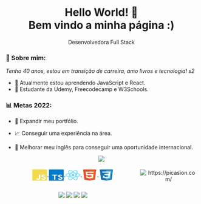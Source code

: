 <h1 align='center'>
  Hello World! 👋
  <br/>
  Bem vindo a minha página :)
</h1>

<p align='center'>
  Desenvolvedora Full Stack
</p>

### 🌻 Sobre mim:

<p>
  <em>
    Tenho 40 anos, estou em transição de carreira, amo livros e tecnologia! s2
  </em>
</p>


- 🌱 Atualmente estou aprendendo JavaScript e React.
- 🚀 Estudante da Udemy, Freecodecamp e W3Schools.


### 📊 Metas 2022:

- 📂 Expandir meu portfólio.

- 📈 Conseguir uma experiência na área.

- 🤝 Melhorar meu inglês para conseguir uma oportunidade internacional.

  

<div align="center">
  <a href="https://github.com/gisellyrock">
  <img height="180em" src="https://github-readme-stats.vercel.app/api?username=gisellyrock&show_icons=true&theme=dracula&include_all_commits=true&count_private=true"/>
 
<div style="display: inline_block"><br>
  <img align="center" alt="Rafa-Js" height="30" width="40" src="https://raw.githubusercontent.com/devicons/devicon/master/icons/javascript/javascript-plain.svg">
  <img align="center" alt="Rafa-Ts" height="30" width="40" src="https://raw.githubusercontent.com/devicons/devicon/master/icons/typescript/typescript-plain.svg">
  <img align="center" alt="Rafa-React" height="30" width="40" src="https://raw.githubusercontent.com/devicons/devicon/master/icons/react/react-original.svg">
  <img align="center" alt="Rafa-HTML" height="30" width="40" src="https://raw.githubusercontent.com/devicons/devicon/master/icons/html5/html5-original.svg">
  <img align="center" alt="Rafa-CSS" height="30" width="40" src="https://raw.githubusercontent.com/devicons/devicon/master/icons/css3/css3-original.svg">
 <a href="https://picasion.com/">
 <img align="right" src="https://i.picasion.com/pic92/3fc1207a8dd33fc404ccdc6b9fb915c5.gif" width="150" height="150" border="0" alt="https://picasion.com/" /></a><br /><a href="https://picasion.com/"></a>
</div>

 ##
 
<div> 
  <a href="https://www.youtube.com/channel/UCN_r7p1-nG1iqAg_u2GKlUA" target="_blank"><img src="https://img.shields.io/badge/YouTube-FF0000?style=for-the-badge&logo=youtube&logoColor=white" target="_blank"></a>
  <a href="https://instagram.com/gisellyrock" target="_blank"><img src="https://img.shields.io/badge/-Instagram-%23E4405F?style=for-the-badge&logo=instagram&logoColor=white" target="_blank"></a>
  <a href = "mailto:gisellydsr@gmail.com"><img src="https://img.shields.io/badge/-Gmail-%23333?style=for-the-badge&logo=gmail&logoColor=white" target="_blank"></a>
  <a href="https://www.linkedin.com/in/gisellyrock" target="_blank"><img src="https://img.shields.io/badge/-LinkedIn-%230077B5?style=for-the-badge&logo=linkedin&logoColor=white" target="_blank"></a>
  
  
